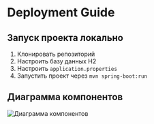 # Deployment Guide

## Запуск проекта локально
1. Клонировать репозиторий
2. Настроить базу данных H2 
3. Настроить `application.properties`
4. Запустить проект через `mvn spring-boot:run` 

## Диаграмма компонентов

![Диаграмма компонентов](docs/wiki/deployment_diagram.drawio)

